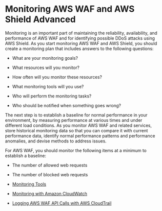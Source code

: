 # Monitoring AWS WAF and AWS Shield Advanced<a name="monitoring_overview"></a>

Monitoring is an important part of maintaining the reliability, availability, and performance of AWS WAF and for identifying possible DDoS attacks using AWS Shield\. As you start monitoring AWS WAF and AWS Shield, you should create a monitoring plan that includes answers to the following questions:

+ What are your monitoring goals?

+ What resources will you monitor?

+ How often will you monitor these resources?

+ What monitoring tools will you use?

+ Who will perform the monitoring tasks?

+ Who should be notified when something goes wrong?

The next step is to establish a baseline for normal performance in your environment, by measuring performance at various times and under different load conditions\. As you monitor AWS WAF and related services, store historical monitoring data so that you can compare it with current performance data, identify normal performance patterns and performance anomalies, and devise methods to address issues\.

For AWS WAF, you should monitor the following items at a minimum to establish a baseline:

+ The number of allowed web requests

+ The number of blocked web requests


+ [Monitoring Tools](monitoring_automated_manual.md)
+ [Monitoring with Amazon CloudWatch](monitoring-cloudwatch.md)
+ [Logging AWS WAF API Calls with AWS CloudTrail](logging-using-cloudtrail.md)